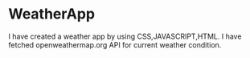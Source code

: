 # WeatherApp
I have created a weather app by using CSS,JAVASCRIPT,HTML. I have fetched openweathermap.org API for current weather condition.
